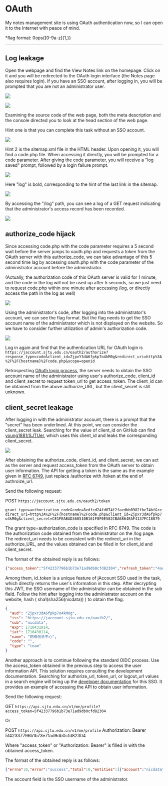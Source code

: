# OAuth
My notes management site is using OAuth authentication now, so I can open it to the Internet with peace of mind.

*flag format: 0ops{[0-9a-z]{1,}}

___

## Log leakage

Open the webpage and find the View Notes link on the homepage. Click on it and you will be redirected to the OAuth login interface (the Notes page also requires login). If you have an SSO account, after logging in, you will be prompted that you are not an administrator user.

![](https://s2.loli.net/2024/04/24/UYex27XDGkQENW3.png)

![](https://s2.loli.net/2024/04/24/p6jTuUD8C2NA4Gc.png)


Examining the source code of the web page, both the meta description and the console directed you to look at the head section of the web page.

Hint one is that you can complete this task without an SSO account.

![](https://s2.loli.net/2024/04/24/47JSKWCsGfVxTnv.png)

Hint 2 is the sitemap.xml file in the HTML header. Upon opening it, you will find a code.php file. When accessing it directly, you will be prompted for a code parameter. After giving the code parameter, you will receive a "log saved" prompt, followed by a login failure prompt.

![](https://s2.loli.net/2024/04/24/kT6fisnENS7epyV.png)


Here "log" is bold, corresponding to the hint of the last link in the sitemap.

![](https://s2.loli.net/2024/04/24/1AtQSW628CluPnZ.png)


By accessing the "/log" path, you can see a log of a GET request indicating that the administrator's access record has been recorded.

![](https://s2.loli.net/2024/04/24/ebcHTPd4xmi2WO5.png)


## authorize_code hijack

Since accessing code.php with the code parameter requires a 5 second wait before the server jumps to oauth.php and requests a token from the OAuth server with this authorize_code, we can take advantage of this 5 second time lag by accessing oauth.php with the code parameter of the administrator account before the administrator.

(Actually, the authorization code of this OAuth server is valid for 1 minute, and the code in the log will not be used up after 5 seconds, so we just need to request code.php within one minute after accessing /log, or directly access the path in the log as well)

![](https://s2.loli.net/2024/04/24/XQqhvWYrnZdDpIC.png)

Using the administrator's code, after logging into the administrator's account, we can see the flag format. But the flag needs to get the SSO account name of the administrator which is not displayed on the website. So we have to consider further utilization of admin's authorization code.

![](https://s2.loli.net/2024/04/24/ANMr68PqCGUR9F4.png)


Log in again and find that the authentication URL for OAuth login is `https://jaccount.sjtu.edu.cn/oauth2/authorize?response_type=code&client_id=ZjpxY3dA6fpkp7o4kM0g&redirect_uri=http%3A%2F%2F{hostname}%2Fcode.php&scope=openid`

Retrospecting [OAuth login process](https://datatracker.ietf.org/doc/html/rfc6749), the server needs to obtain the SSO account name of the administrator using user's authorize_code, client_id and client_secret to request token_url to get access_token. The client_id can be obtained from the above authorize_URL, but the client_secret is still unknown.

## client_secret leakage

After logging in with the administrator account, there is a prompt that the "secret" has been underlined. At this point, we can consider the client_secret leak. Searching for the value of client_id on GitHub can find [young1881/SJTUer](https://github.com/young1881/SJTUer/blob/master/django/sjtuers/settings.py#L123), which uses this client_id and leaks the corresponding client_secret.

![](https://s2.loli.net/2024/04/24/Nbmf1ViAKBoWqcX.png)


After obtaining the authorize_code, client_id, and client_secret, we can act as the server and request access_token from the OAuth server to obtain user information. The API for getting a token is the same as the example given in [RFC 6749](https://datatracker.ietf.org/doc/html/rfc6749), just replace /authorize with /token at the end of authroize_url.

Send the following request:

POST `https://jaccount.sjtu.edu.cn/oauth2/token`

`grant_type=authorization_code&code=8edfcd24fd074f2faedbb0982fbe74bf&redirect_uri=http%3A%2F%2F{hostname}%2Fcode.php&client_id=ZjpxY3dA6fpkp7o4kM0g&client_secret=CE1FEABAD368510B161F8F0E582CBA6864EAF4137FC18079`

The grant type=authorization_code is specified in RFC 6749. The code is the authorization code obtained from the administrator on the /log page. The redirect_uri needs to be consistent with the redirect_uri in the authorize_URL, and the values obtained can be filled in for client_id and client_secret.

The format of the obtained reply is as follows:

```json
{"access_token":"5f42337796b1b73e71ad9db0cfd82304","refresh_token":"4ad3742daf852219059b386b7c58eb8c","id_token":"eyJhbGciOiJIUzI1NiIsInR5cCI6IkpXVCJ9.eyJhdWQiOiJaanB4WTNkQTZmcGtwN280a00wZyIsImlzcyI6Imh0dHBzOi8vamFjY291bnQuc2p0dS5lZHUuY24vb2F1dGgyLyIsInN1YiI6Im5pY2RhdGEiLCJleHAiOjE3MTA0MzE5MTQsImlhdCI6MTcxMDQzMDExNCwibmFtZSI6Iue9kee7nOS_oeaBr-S4reW_gyIsImNvZGUiOiIiLCJ0eXBlIjoidGVhbSJ9.JpCbW0bP_V_7huFQ2jbOhSfD8nreGFKPBARrfTtbxlw","token_type":"Bearer","expires_in":1799}
```

Among them, id_token is a unique feature of jAccount SSO used in the task, which directly returns the user's information in this step. After decrypting this JWT, the SSO username of the administrator can be obtained in the sub field. Follow the hint after logging into the administrator account on the website, hash ( sha1(sha256(nicdata)) ) to obtain the flag.

```json
{
  "aud": "ZjpxY3dA6fpkp7o4kM0g",
  "iss": "https://jaccount.sjtu.edu.cn/oauth2/",
  "sub": "nicdata",
  "exp": 1710431914,
  "iat": 1710430114,
  "name": "网络信息中心",
  "code": "",
  "type": "team"
}
```

Another approach is to continue following the standard OIDC process. Use the access_token obtained in the previous step to access the user information API. This solution requires consulting the development documentation. Searching for authorize_url, token_url, or logout_url values in a search engine will bring up the [developer documentation](https://developer.sjtu.edu.cn/auth/oidc.html) for this SSO. It provides an example of accessing the API to obtain user information.

Send the following request:

GET `https://api.sjtu.edu.cn/v1/me/profile?access_token=5f42337796b1b73e71ad9db0cfd82304`

Or

POST `https://api.sjtu.edu.cn/v1/me/profile`
Authorization: Bearer 5f42337796b1b73e71ad9db0cfd82304

Where "access_token" or "Authorization: Bearer" is filled in with the obtained access_token.

The format of the obtained reply is as follows:

```json
{"errno":0,"error":"success","total":0,"entities":[{"account":"nicdata","name":"网络信息中心","kind":"canvas.profile","timeZone":0}]}
```

The account field is the SSO username of the administrator.
